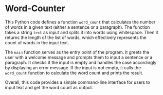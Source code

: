 # Word-Counter
This Python code defines a function `word_count` that calculates the number of words in a given text (either a sentence or a paragraph). 
The function takes a string `text` as input and splits it into words using whitespace.
Then it returns the length of the list of words, which effectively represents the count of words in the input text.

The `main` function serves as the entry point of the program. It greets the user with a welcome message and prompts them to input a sentence or a paragraph. It checks if the input is empty and handles the case accordingly by displaying an error message. If the input is not empty, it calls the `word_count` function to calculate the word count and prints the result.

Overall, this code provides a simple command-line interface for users to input text and get the word count as output.
